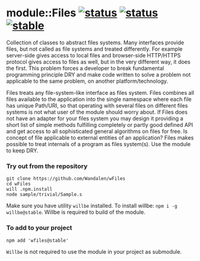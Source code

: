 # module::Files [![status](https://img.shields.io/circleci/build/github/Wandalen/wFiles?label=Test&logo=Test)](https://circleci.com/gh/Wandalen/wFiles) [![status](https://github.com/Wandalen/wFiles/actions/workflows/StandardPublish.yml/badge.svg)](https://github.com/Wandalen/wFiles/actions/workflows/StandardPublish.yml) [![stable](https://img.shields.io/badge/stability-stable-brightgreen.svg)](https://github.com/emersion/stability-badges#stable)

Collection of classes to abstract files systems. Many interfaces provide files, but not called as file systems and treated differently. For example server-side gives access to local files and browser-side HTTP/HTTPS protocol gives access to files as well, but in the very different way, it does the first. This problem forces a developer to break fundamental programming principle DRY and make code written to solve a problem not applicable to the same problem, on another platform/technology.

Files treats any file-system-like interface as files system. Files combines all files available to the application into the single namespace where each file has unique Path/URI, so that operating with several files on different files systems is not what user of the module should worry about. If Files does not have an adapter for your files system you may design it providing a short list of simple methods fulfilling completely or partly good defined API and get access to all sophisticated general algorithms on files for free. Is concept of file applicable to external entities of an application? Files makes possible to treat internals of a program as files system(s). Use the module to keep DRY.

### Try out from the repository

```
git clone https://github.com/Wandalen/wFiles
cd wFiles
will .npm.install
node sample/trivial/Sample.s
```

Make sure you have utility `willbe` installed. To install willbe: `npm i -g willbe@stable`. Willbe is required to build of the module.

### To add to your project
```
npm add 'wfiles@stable'
```

`Willbe` is not required to use the module in your project as submodule.
